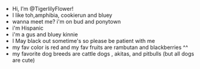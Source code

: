- Hi, I’m @TigerlilyFlower!
- I like toh,amphibia, cookierun and bluey
- wanna meet me? i'm on bud and ponytown
- i'm Hispanic
- i'm a gus and bluey kinnie
- I May black out sometime's so please be patient with me
- my fav color is red and my fav fruits are rambutan and blackberries ^^
- my favorite dog breeds are cattle dogs , akitas, and pitbulls (but all dogs are cute)

